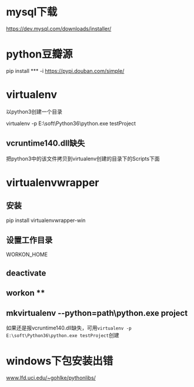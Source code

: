 # mysql下载
https://dev.mysql.com/downloads/installer/

# python豆瓣源
pip install *** -i https://pypi.douban.com/simple/

# virtualenv
以python3创建一个目录

virtualenv -p E:\soft\Python36\python.exe testProject

## vcruntime140.dll缺失
把python3中的该文件拷贝到virtualenv创建的目录下的Scripts下面

# virtualenvwrapper
## 安装
pip install virtualenvwrapper-win
## 设置工作目录
WORKON_HOME
## deactivate
## workon **
## mkvirtualenv --python=path\python.exe project
如果还是报vcruntime140.dll缺失，可用``virtualenv -p E:\soft\Python36\python.exe testProject``创建

# windows下包安装出错
www.lfd.uci.edu/~gohlke/pythonlibs/